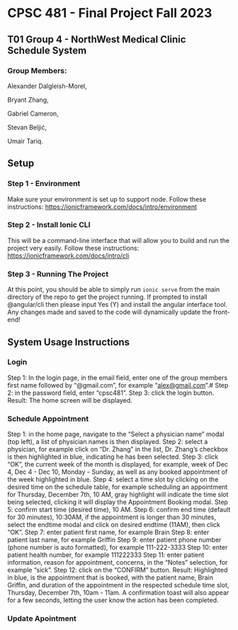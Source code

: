 # CPSC 481 - Final Project Fall 2023
## T01 Group 4 - NorthWest Medical Clinic Schedule System
### Group Members:
Alexander Dalgleish-Morel, 

Bryant Zhang, 

Gabriel Cameron, 

Stevan Beljić, 

Umair Tariq.

## Setup

### Step 1 - Environment
Make sure your environment is set up to support node. Follow these instructions: https://ionicframework.com/docs/intro/environment

### Step 2 - Install Ionic CLI
This will be a command-line interface that will allow you to build and run the project very easily. Follow these instructions: https://ionicframework.com/docs/intro/cli

### Step 3 - Running The Project
At this point, you should be able to simply run `ionic serve` from the main directory of the repo to get the project running. If prompted to install @angular/cli then please input Yes (Y) and install the angular interface tool. Any changes made and saved to the code will dynamically update the front-end!

## System Usage Instructions
### Login
Step 1: In the login page, in the email field, enter one of the group members first name followed by “@gmail.com”, for example “alex@gmail.com”.#
Step 2: in the password field, enter “cpsc481”.
Step 3: click the login button.
Result: The home screen will be displayed.
### Schedule Appointment
Step 1: in the home page, navigate to the “Select a physician name” modal (top left), a list of physician names is then displayed.
Step 2: select a physician, for example click on “Dr. Zhang” in the list, Dr. Zhang’s checkbox is then highlighted in blue, indicating he has been selected.
Step 3: click “OK”, the current week of the month is displayed, for example, week of Dec 4, Dec 4 - Dec 10, Monday - Sunday, as well as any booked appointment of the week highlighted in blue.
Step 4: select a time slot by clicking on the desired time on the schedule table, for example scheduling an appointment for Thursday, December 7th, 10 AM, gray highlight will indicate the time slot being selected, clicking it will display the Appointment Booking modal.
Step 5: confirm start time (desired time), 10 AM.
Step 6: confirm end time (default for 30 minutes), 10:30AM, if the appointment is longer than 30 minutes, select the endtime modal and click on desired endtime (11AM), then click “OK”.
Step 7: enter patient first name, for example Brain
Step 8: enter patient last name, for example Griffin
Step 9: enter patient phone number (phone number is auto formatted), for example 111-222-3333
Step 10: enter patient health number, for example 111222333
Step 11: enter patient information, reason for appointment, concerns, in the “Notes” selection, for example “sick”.
Step 12: click on the “CONFIRM” button.
Result: Highlighted in blue, is the appointment that is booked, with the patient name, Brain Griffin, and duration of the appointment in the respected schedule time slot, Thursday, December 7th, 10am - 11am. A confirmation toast will also appear for a few seconds, letting the user know the action has been completed.
### Update Apointment

